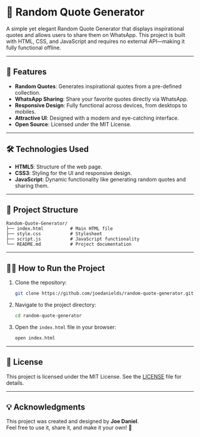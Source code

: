 # 🎲 Random Quote Generator

A simple yet elegant Random Quote Generator that displays inspirational quotes and allows users to share them on WhatsApp. This project is built with HTML, CSS, and JavaScript and requires no external API—making it fully functional offline.

---

## 🚀 Features

- **Random Quotes**: Generates inspirational quotes from a pre-defined collection.
- **WhatsApp Sharing**: Share your favorite quotes directly via WhatsApp.
- **Responsive Design**: Fully functional across devices, from desktops to mobiles.
- **Attractive UI**: Designed with a modern and eye-catching interface.
- **Open Source**: Licensed under the MIT License.

---


## 🛠️ Technologies Used

- **HTML5**: Structure of the web page.
- **CSS3**: Styling for the UI and responsive design.
- **JavaScript**: Dynamic functionality like generating random quotes and sharing them.

---

## 📂 Project Structure

```
Random-Quote-Generator/
├── index.html          # Main HTML file
├── style.css           # Stylesheet
├── script.js           # JavaScript functionality
└── README.md           # Project documentation
```

---

## 🧑‍💻 How to Run the Project

1. Clone the repository:
   ```bash
   git clone https://github.com/joedanields/random-quote-generator.git
   ```

2. Navigate to the project directory:
   ```bash
   cd random-quote-generator
   ```

3. Open the `index.html` file in your browser:
   ```bash
   open index.html
   ```

---



## 📝 License

This project is licensed under the MIT License. See the [LICENSE](LICENSE) file for details.

---

## 💡 Acknowledgments

This project was created and designed by **Joe Daniel**.  
Feel free to use it, share it, and make it your own! 🌟

